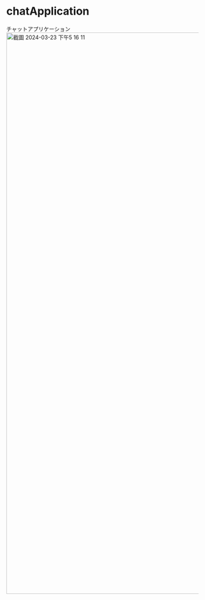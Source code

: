 # chatApplication
チャットアプリケーション
<img width="1470" alt="截圖 2024-03-23 下午5 16 11" src="https://github.com/EdwardPiano/chatApplication/assets/85467985/9fdb0600-9f7e-4454-9f7b-d84662f31eae">
